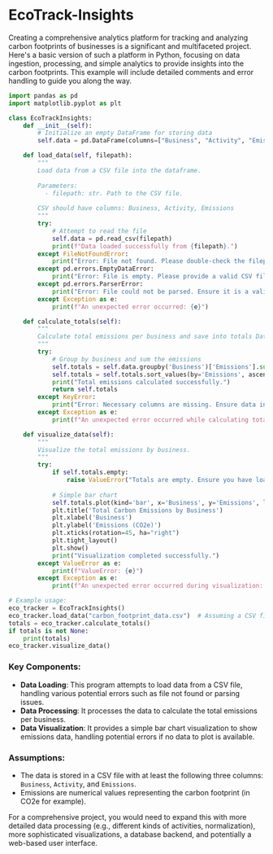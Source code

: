 # EcoTrack-Insights

Creating a comprehensive analytics platform for tracking and analyzing carbon footprints of businesses is a significant and multifaceted project. Here's a basic version of such a platform in Python, focusing on data ingestion, processing, and simple analytics to provide insights into the carbon footprints. This example will include detailed comments and error handling to guide you along the way.

```python
import pandas as pd
import matplotlib.pyplot as plt

class EcoTrackInsights:
    def __init__(self):
        # Initialize an empty DataFrame for storing data
        self.data = pd.DataFrame(columns=["Business", "Activity", "Emissions"])

    def load_data(self, filepath):
        """
        Load data from a CSV file into the dataframe.
        
        Parameters:
          - filepath: str. Path to the CSV file.
        
        CSV should have columns: Business, Activity, Emissions
        """
        try:
            # Attempt to read the file
            self.data = pd.read_csv(filepath)
            print(f"Data loaded successfully from {filepath}.")
        except FileNotFoundError:
            print("Error: File not found. Please double-check the filepath.")
        except pd.errors.EmptyDataError:
            print("Error: File is empty. Please provide a valid CSV file.")
        except pd.errors.ParserError:
            print("Error: File could not be parsed. Ensure it is a valid CSV.")
        except Exception as e:
            print(f"An unexpected error occurred: {e}")

    def calculate_totals(self):
        """
        Calculate total emissions per business and save into totals DataFrame.
        """
        try:
            # Group by business and sum the emissions
            self.totals = self.data.groupby('Business')['Emissions'].sum().reset_index()
            self.totals = self.totals.sort_values(by='Emissions', ascending=False)
            print("Total emissions calculated successfully.")
            return self.totals
        except KeyError:
            print("Error: Necessary columns are missing. Ensure data includes 'Business' and 'Emissions'.")
        except Exception as e:
            print(f"An unexpected error occurred while calculating totals: {e}")

    def visualize_data(self):
        """
        Visualize the total emissions by business.
        """
        try:
            if self.totals.empty:
                raise ValueError("Totals are empty. Ensure you have loaded and processed the data correctly.")
            
            # Simple bar chart
            self.totals.plot(kind='bar', x='Business', y='Emissions', legend=None)
            plt.title('Total Carbon Emissions by Business')
            plt.xlabel('Business')
            plt.ylabel('Emissions (CO2e)')
            plt.xticks(rotation=45, ha="right")
            plt.tight_layout()
            plt.show()
            print("Visualization completed successfully.")
        except ValueError as e:
            print(f"ValueError: {e}")
        except Exception as e:
            print(f"An unexpected error occurred during visualization: {e}")

# Example usage:
eco_tracker = EcoTrackInsights()
eco_tracker.load_data("carbon_footprint_data.csv")  # Assuming a CSV file exists
totals = eco_tracker.calculate_totals()
if totals is not None:
    print(totals)
eco_tracker.visualize_data()
```

### Key Components:
- **Data Loading**: This program attempts to load data from a CSV file, handling various potential errors such as file not found or parsing issues.
- **Data Processing**: It processes the data to calculate the total emissions per business.
- **Data Visualization**: It provides a simple bar chart visualization to show emissions data, handling potential errors if no data to plot is available.

### Assumptions:
- The data is stored in a CSV file with at least the following three columns: `Business`, `Activity`, and `Emissions`.
- Emissions are numerical values representing the carbon footprint (in CO2e for example).

For a comprehensive project, you would need to expand this with more detailed data processing (e.g., different kinds of activities, normalization), more sophisticated visualizations, a database backend, and potentially a web-based user interface.